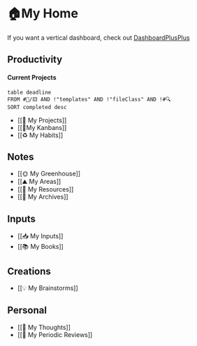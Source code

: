 # 🏠My Home
If you want a vertical dashboard, check out [DashboardPlusPlus](https://github.com/TfTHacker/DashboardPlusPlus)
## Productivity
#### Current Projects
```dataview
table deadline
FROM #🚧/🟨 AND !"templates" AND !"fileClass" AND !#🔍 
SORT completed desc
```
- [[🚧 My Projects]]
- [[📌My Kanbans]]
- [[♻️ My Habits]]
## Notes
- [[🌞 My Greenhouse]]
- [[⛰️ My Areas]]
- [[📝 My Resources]]
- [[📁 My Archives]]
## Inputs
- [[📥 My Inputs]]
- [[📚 My Books]]
## Creations
- [[💡 My Brainstorms]]
## Personal
- [[💭 My Thoughts]]
- [[📆 My Periodic Reviews]]

